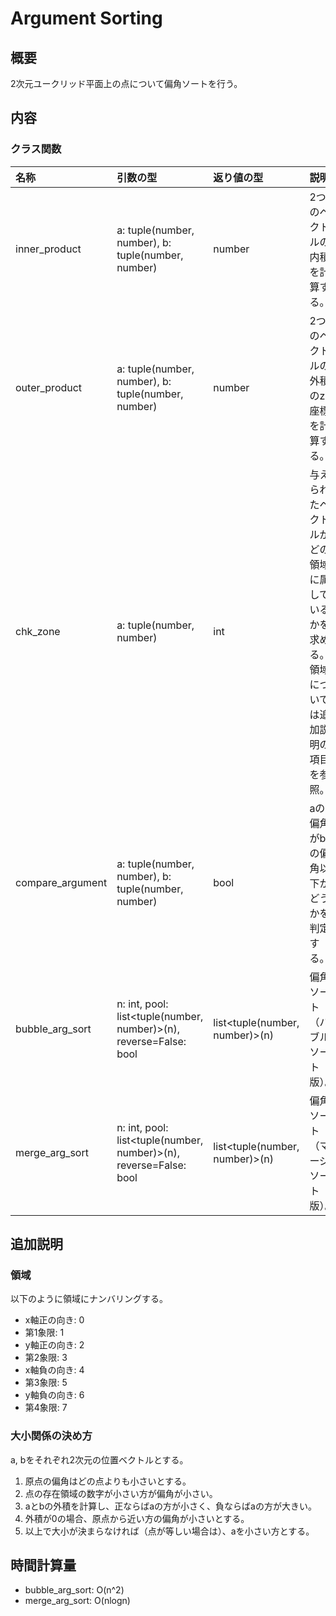# Argument Sorting

## 概要
2次元ユークリッド平面上の点について偏角ソートを行う。

## 内容
### クラス関数
|名称|引数の型|返り値の型|説明|
|:--|:--|:--|:--|
|inner_product|a: tuple(number, number), b: tuple(number, number)|number|2つのベクトルの内積を計算する。|
|outer_product|a: tuple(number, number), b: tuple(number, number)|number|2つのベクトルの外積のz座標を計算する。|
|chk_zone|a: tuple(number, number)|int|与えられたベクトルがどの領域に属しているかを求める。領域については追加説明の項目を参照。|
|compare_argument|a: tuple(number, number), b: tuple(number, number)|bool|aの偏角がbの偏角以下かどうかを判定する。|
|bubble_arg_sort|n: int, pool: list\<tuple(number, number)\>(n), reverse=False: bool|list\<tuple(number, number)\>(n)|偏角ソート（バブルソート版）。|
|merge_arg_sort|n: int, pool: list\<tuple(number, number)\>(n), reverse=False: bool|list\<tuple(number, number)\>(n)|偏角ソート（マージソート版）。|

## 追加説明
### 領域
以下のように領域にナンバリングする。
<ul>
    <li>x軸正の向き: 0</li>
    <li>第1象限: 1</li>
    <li>y軸正の向き: 2</li>
    <li>第2象限: 3</li>
    <li>x軸負の向き: 4</li>
    <li>第3象限: 5</li>
    <li>y軸負の向き: 6</li>
    <li>第4象限: 7</li>
</ul>

### 大小関係の決め方
a, bをそれぞれ2次元の位置ベクトルとする。
<ol>
    <li>原点の偏角はどの点よりも小さいとする。</li>
    <li>点の存在領域の数字が小さい方が偏角が小さい。</li>
    <li>aとbの外積を計算し、正ならばaの方が小さく、負ならばaの方が大きい。</li>
    <li>外積が0の場合、原点から近い方の偏角が小さいとする。</li>
    <li>以上で大小が決まらなければ（点が等しい場合は）、aを小さい方とする。</li>
</ol>

## 時間計算量
<ul>
    <li>bubble_arg_sort: O(n^2)</li>
    <li>merge_arg_sort: O(nlogn)</li>
</ul>
